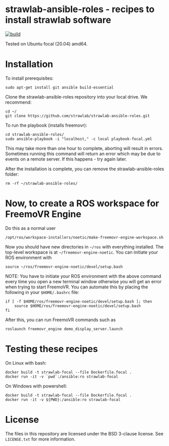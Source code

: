 # strawlab-ansible-roles - recipes to install strawlab software

[![build](https://github.com/strawlab/strawlab-ansible-roles/workflows/build/badge.svg?branch=master)](https://github.com/strawlab/strawlab-ansible-roles/actions?query=branch%3Amaster)

Tested on Ubuntu focal (20.04) amd64.

# Installation

To install prerequisites:

    sudo apt-get install git ansible build-essential

Clone the strawlab-ansible-roles repository into your local drive. We recommend:

    cd ~/
    git clone https://github.com/strawlab/strawlab-ansible-roles.git

To run the playbook (installs freemovr):

    cd strawlab-ansible-roles/
    sudo ansible-playbook -i "localhost," -c local playbook-focal.yml

This may take more than one hour to complete, aborting will result in errors.
Sometimes running this command will return an error which may be due to events
on a remote server. If this happens - try again later.

After the installation is complete, you can remove the strawlab-ansible-roles folder:

    rm -rf ~/strawlab-ansible-roles/

# Now, to create a ROS workspace for FreemoVR Engine

Do this as a normal user

    /opt/ros/workspace-installers/noetic/make-freemovr-engine-workspace.sh

Now you should have new directories in `~/ros` with everything installed.
The top-level workspace is at `~/freemovr-engine-noetic`.
You can initiate your ROS environment with

    source ~/ros/freemovr-engine-noetic/devel/setup.bash

NOTE: You have to initiate your ROS environment with the above command every
time you open a new terminal window otherwise you will get an error when trying
to start FreemoVR. You can automate this by placing the following in
your `$HOME/.bashrc` file:

    if [ -f $HOME/ros/freemovr-engine-noetic/devel/setup.bash ]; then
        source $HOME/ros/freemovr-engine-noetic/devel/setup.bash
    fi

After this, you can run FreemoVR commands such as

    roslaunch freemovr_engine demo_display_server.launch

# Testing these recipes

On Linux with bash:

```
docker build -t strawlab-focal --file Dockerfile.focal .
docker run -it -v `pwd`:/ansible:ro strawlab-focal
```

On Windows with powershell:

```
docker build -t strawlab-focal --file Dockerfile.focal .
docker run -it -v ${PWD}:/ansible:ro strawlab-focal
```

# License

The files in this repository are licensed under the BSD 3-clause license. See
`LICENSE.txt` for more information.
